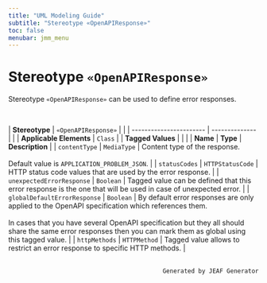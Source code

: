 ```yaml
---
title: "UML Modeling Guide"
subtitle: "Stereotype «OpenAPIResponse»"
toc: false
menubar: jmm_menu
---
```


# Stereotype `«OpenAPIResponse»`
Stereotype `«OpenAPIResponse»` can be used to define error responses.

<br>

| **Stereotype**          | `«OpenAPIResponse»` | |
| ----------------------- | -------------- | |
| **Applicable Elements** | `Class`        |
| **Tagged Values**       |                       |                                                                                                                                                                                                          |
| **Name**                | **Type**              | **Description**                                                                                                                                                                                          |
| `contentType`   | `MediaType` | Content type of the response. <br><br>Default value is `APPLICATION_PROBLEM_JSON`. |
| `statusCodes`   | `HTTPStatusCode` | HTTP status code values that are used by the error response. |
| `unexpectedErrorResponse`   | `Boolean` | Tagged value can be defined that this error response is the one that will be used in case of unexpected error. |
| `globalDefaultErrorResponse`   | `Boolean` | By default error responses are only applied to the OpenAPI specification which references them.<br><br>In cases that you have several OpenAPI specification but they all should share the same error responses then you can mark them as global using this tagged value. |
| `httpMethods`   | `HTTPMethod` | Tagged value allows to restrict an error response to specific HTTP methods. |



<br>

<div style="text-align: right"><code>Generated by JEAF Generator</code></div>

    